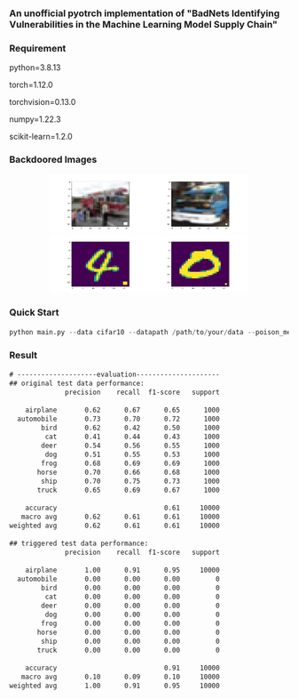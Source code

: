 ### An unofficial pyotrch implementation of "BadNets Identifying Vulnerabilities in the Machine Learning Model Supply Chain"


### Requirement

python=3.8.13

torch=1.12.0

torchvision=0.13.0

numpy=1.22.3

scikit-learn=1.2.0

### Backdoored Images

<div align=center>
<img src="https://github.com/JiePKU/BadNets/blob/master/backdoored_img/cifar10_pattern_backdoored.jpg" width="180" height="105"><img src="https://github.com/JiePKU/BadNets/blob/master/backdoored_img/cifar10_single_backdoored.jpg" width="180" height="105"><img src="https://github.com/JiePKU/BadNets/blob/master/backdoored_img/mnist_pattern_backdoored.jpg" width="180" height="105"/><img src="https://github.com/JiePKU/BadNets/blob/master/backdoored_img/mnist_pixel_backdoored.jpg" width="180" height="105"/>
</div>

### Quick Start

```python
python main.py --data cifar10 --datapath /path/to/your/data --poison_method pattern
```

### Result

```
# --------------------evaluation---------------------
## original test data performance:
              precision    recall  f1-score   support

    airplane       0.62      0.67      0.65      1000
  automobile       0.73      0.70      0.72      1000
        bird       0.62      0.42      0.50      1000
         cat       0.41      0.44      0.43      1000
        deer       0.54      0.56      0.55      1000
         dog       0.51      0.55      0.53      1000
        frog       0.68      0.69      0.69      1000
       horse       0.70      0.66      0.68      1000
        ship       0.70      0.75      0.73      1000
       truck       0.65      0.69      0.67      1000

    accuracy                           0.61     10000
   macro avg       0.62      0.61      0.61     10000
weighted avg       0.62      0.61      0.61     10000

## triggered test data performance:
              precision    recall  f1-score   support

    airplane       1.00      0.91      0.95     10000
  automobile       0.00      0.00      0.00         0
        bird       0.00      0.00      0.00         0
         cat       0.00      0.00      0.00         0
        deer       0.00      0.00      0.00         0
         dog       0.00      0.00      0.00         0
        frog       0.00      0.00      0.00         0
       horse       0.00      0.00      0.00         0
        ship       0.00      0.00      0.00         0
       truck       0.00      0.00      0.00         0

    accuracy                           0.91     10000
   macro avg       0.10      0.09      0.10     10000
weighted avg       1.00      0.91      0.95     10000
```